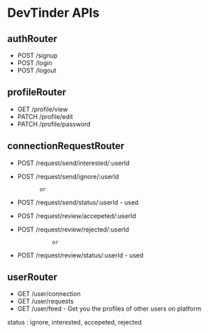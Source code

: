 # DevTinder APIs

##  authRouter
- POST /signup
- POST /login
- POST /logout

##  profileRouter
- GET /profile/view
- PATCH /profile/edit
- PATCH /profile/password

##  connectionRequestRouter
- POST /request/send/interested/:userId
- POST /request/send/ignore/:userId

             or 

- POST /request/send/status/:userId    - used



- POST /request/review/accepeted/:userId
- POST /request/review/rejected/:userId

                 or
        
- POST /request/review/status/:userId     - used



##  userRouter
- GET /user/connection
- GET /user/requests
- GET /user/feed - Get you the profiles of other users on platform


status : ignore, interested, accepeted, rejected
